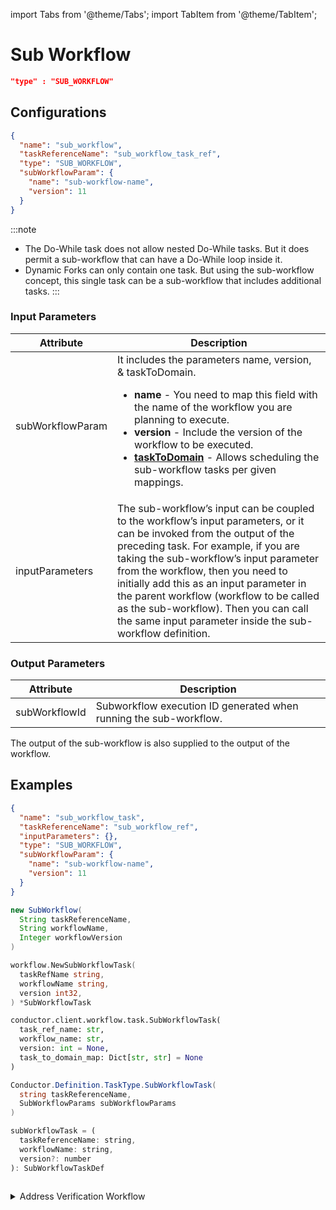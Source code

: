 import Tabs from '@theme/Tabs';
import TabItem from '@theme/TabItem';

# Sub Workflow

```json
"type" : "SUB_WORKFLOW"
```

## Configurations

```json
{
  "name": "sub_workflow",
  "taskReferenceName": "sub_workflow_task_ref",
  "type": "SUB_WORKFLOW",
  "subWorkflowParam": {
    "name": "sub-workflow-name",
    "version": 11
  }
}
```
:::note
* The Do-While task does not allow nested Do-While tasks. But it does permit a sub-workflow that can have a Do-While loop inside it.
* Dynamic Forks can only contain one task. But using the sub-workflow concept, this single task can be a sub-workflow that includes additional tasks.
:::

### Input Parameters

| Attribute        | Description                                                                                                                                                                                                                                                                                                                                                                                                                               |
| ---------------- | ----------------------------------------------------------------------------------------------------------------------------------------------------------------------------------------------------------------------------------------------------------------------------------------------------------------------------------------------------------------------------------------------------------------------------------------- |
| subWorkflowParam | It includes the parameters name, version, & taskToDomain. <ul><li>**name** - You need to map this field with the name of the workflow you are planning to execute.</li><li>**version** - Include the version of the workflow to be executed.</li><li>**[taskToDomain](https://orkes.io/content/docs/how-tos/Tasks/task-domains)** - Allows scheduling the sub-workflow tasks per given mappings.</li></ul>                                |
| inputParameters  | The sub-workflow’s input can be coupled to the workflow’s input parameters, or it can be invoked from the output of the preceding task. For example, if you are taking the sub-workflow’s input parameter from the workflow, then you need to initially add this as an input parameter in the parent workflow (workflow to be called as the sub-workflow). Then you can call the same input parameter inside the sub-workflow definition. |

### Output Parameters

| Attribute     | Description                                                       |
| ------------- | ----------------------------------------------------------------- |
| subWorkflowId | Subworkflow execution ID generated when running the sub-workflow. |

The output of the sub-workflow is also supplied to the output of the workflow.

## Examples​

<Tabs>
<TabItem value="JSON" label="JSON">

```json
{
  "name": "sub_workflow_task",
  "taskReferenceName": "sub_workflow_ref",
  "inputParameters": {},
  "type": "SUB_WORKFLOW",
  "subWorkflowParam": {
    "name": "sub-workflow-name",
    "version": 11
  }
}
```

</TabItem>
<TabItem value="Java" label="Java">

```java
new SubWorkflow(
  String taskReferenceName, 
  String workflowName, 
  Integer workflowVersion
)
```

</TabItem>
<TabItem value="Golang" label="Golang">

```go
workflow.NewSubWorkflowTask(
  taskRefName string, 
  workflowName string, 
  version int32,
) *SubWorkflowTask
```

</TabItem>
<TabItem value="Python" label="Python">

```python
conductor.client.workflow.task.SubWorkflowTask(
  task_ref_name: str, 
  workflow_name: str, 
  version: int = None, 
  task_to_domain_map: Dict[str, str] = None
)
```

</TabItem>
<TabItem value="CSharp" label="CSharp">

```csharp
Conductor.Definition.TaskType.SubWorkflowTask(
  string taskReferenceName, 
  SubWorkflowParams subWorkflowParams
)
```

</TabItem>
<TabItem value="Javascript" label="Javascript">

```javascript
subWorkflowTask = (
  taskReferenceName: string,
  workflowName: string,
  version?: number 
): SubWorkflowTaskDef
```

</TabItem>
<TabItem value="Clojure" label="Clojure">

```clojure

```

</TabItem>
</Tabs>

<details><summary>Address Verification Workflow</summary>
<p>
Imagine that you have created an address verification workflow:

<p align="center"><img src="/content/img/postage_rate_workflow.png" alt="example workflow" width="400" style={{paddingBottom: 40, paddingTop: 40}} /></p>

If you wanted to add this functionality to another workflow, it would be possible to copy all 201 lines of JSON and insert them into your workflow. However, any updates made by your colleague will not be reflected in your workflow, i.e., you have a "frozen in time" version of the code.
Instead, you can call the existing workflow as a SUB_WORKFLOW task.

```json
{
  "name": "postage_rate_subworkflow",
  "taskReferenceName": "postage_rate_subworkflow_ref",
  "inputParameters": {},
  "type": "SUB_WORKFLOW",
  "decisionCases": {},
  "defaultCase": [],
  "forkTasks": [],
  "startDelay": 0,
  "subWorkflowParam": {
    "name": "shipping_rate",
    "version": 1
  },
}
```

<p align="center"><img src="/content/img/subworkflow_in_action.png" alt="example workflow with subworkflow" width="400" style={{paddingBottom: 40, paddingTop: 40}} /></p>

This makes your workflow more readable, with easier-to-edit JSON, and will update with the **postage_rate** workflow.
</p>
</details>